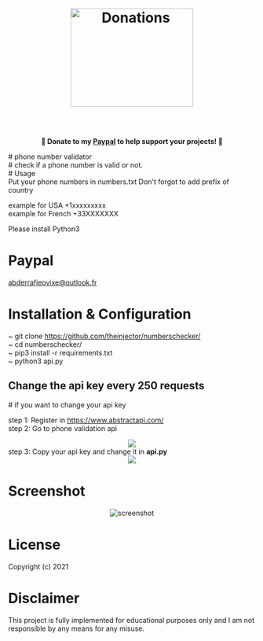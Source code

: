 <h1 align="center">
	<img width="250" src="https://i.ibb.co/9YC4yY6/heart3.png" height="200" alt="Donations"><p>
</h1>
<p align="center">
	<br><br>
	<b>🙌 Donate to my <a href="https://paypal.me/abderrafielamhali">Paypal</a> to help support <b>your</b> projects! 🙌</b>

</p>
# phone number validator <br>
# check if a phone number is valid or not. <br>
# Usage <br>
Put your phone numbers in numbers.txt
Don't forgot to add prefix of country

example for USA 
+1xxxxxxxxx <br>
example for French
+33XXXXXXX <br>

Please install Python3 


# Paypal
abderrafieovixe@outlook.fr <br>
# Installation & Configuration
~ git clone https://github.com/theinjector/numberschecker/ <br>
~ cd numberschecker/ <br>
~ pip3 install -r requirements.txt <br>
~ python3 api.py <br>
<h2>Change the api key every 250 requests</h2>
# if you want to change your api key

step 1: Register in https://www.abstractapi.com/ <br>
step 2: Go to phone validation api

<center><img src="https://i.ibb.co/db2CJqZ/Capture-d-e-cran-2021-02-07-a-00-26-04.png"></center>
step 3: Copy your api key and change it in <b>api.py</b>

<center><img src="https://i.ibb.co/s6vB53K/Capture-d-e-cran-2021-02-07-a-01-55-48.png"></center>


# Screenshot

<center>
	<img src="https://i.ibb.co/86Sm0vf/Capture-d-e-cran-2021-02-07-a-01-50-56.png" alt="screenshot">
</center>

# License

Copyright (c) 2021 
# Disclaimer

This project is fully implemented for educational purposes only and I am not responsible by any means for any misuse.
